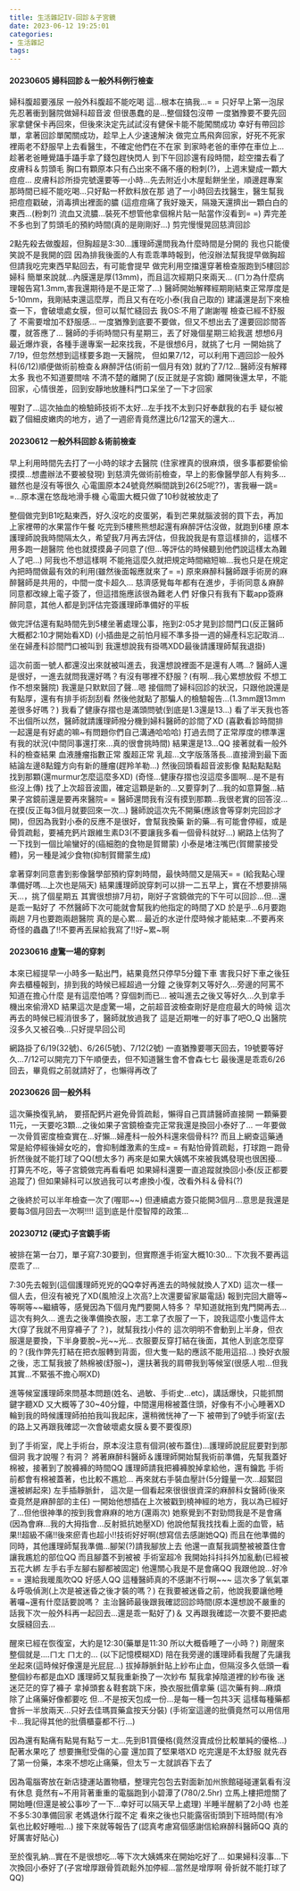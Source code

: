 ```yaml
---
title: 生活雜記IV-回診＆子宮鏡
date: 2023-06-12 19:25:01
categories: 
- 生活雜記
tags:
---
```


#### 20230605 婦科回診＆一般外科例行檢查
婦科腹超要漲尿 一般外科腹超不能吃喝
這...根本在搞我...= =
只好早上第一泡尿先忍著衝到醫院做婦科超音波
但很愚蠢的是...整個錢包沒帶
一度猶豫要不要先回家拿健保卡再回來，但後來決定先試試沒有健保卡能不能闖關成功
幸好有帶回診單，拿著回診單闖關成功，趁早上人少速速解決
做完立馬飛奔回家，好死不死家裡兩老不舒服早上去看醫生，不確定他們在不在家
到家時老爸的車停在車位上...趁著老爸睡覺躡手躡手拿了錢包趕快閃人
到下午回診還有段時間，趁空擋去看了皮膚科＆剪頭毛
胸口有顆原本只有凸出來不痛不癢的粉刺(?)，上週末變成一顆大痘痘...
皮膚科診所掛完號還要等一小時...先去附近小木屋鬆餅坐坐，順邊趕專案
那時間已經不能吃喝...只好點一杯飲料放在那
過了一小時回去找醫生，醫生幫我把痘痘戳破，消毒擠出裡面的膿
(這痘痘痛了我好幾天，隔幾天還擠出一顆白白的東西...(粉刺?)
流血又流膿...裝死不想管他拿個棉片貼一貼當作沒看到= =)
弄完差不多也到了剪頭毛的預約時間(真的是剛剛好...)
剪完慢慢晃回慈濟回診

2點先殺去做腹超，但胸超是3:30...護理師還問我為什麼時間是分開的
我也只能傻笑說不是我開的囧
因為排我後面的人有乖乖準時報到，他沒辦法幫我提早做胸超
但請我吃完東西早點回去，有可能會提早
做完利用空擋還穿著檢查服跑到5樓回診婦科
簡單來說就...內膜還是厚(13mm)，而且這次經期只來兩天...
(ㄇㄉ為什麼病理報告寫1.3mm,害我還期待是不是正常了...)
醫師開始解釋經期剛結束正常厚度是5-10mm，我剛結束還這麼厚，而且又有在吃小泰(我自己取的)
建議還是刮下來檢查一下，會破壞處女膜，但可以幫忙縫回去
我OS:不用了謝謝喔 檢查已經不舒服了 不需要增加不舒服感...
一度猶豫到底要不要做，但又不想出去了還要回診間答覆，就答應了...
醫師的手術時間只有星期三，丟了好幾個星期三給我選
想想6月最近爆炸衰，各種手邊專案一起來找我，不是很想6月，就挑了七月
一開始挑了7/19，但忽然想到這樣要多跑一天醫院，
但如果7/12，可以利用下週回診一般外科(6/12)順便做術前檢查＆麻醉評估(術前一個月有效)
就約了7/12...醫師沒有解釋太多 我也不知道要問啥 不清不楚的離開了(反正就是子宮鏡)
離開後還太早，不能回家，心情很差，回到安靜地放腫科門口呆坐了一下才回家

喔對了...這次抽血的檢驗師技術不太好...左手找不太到只好奉獻我的右手
疑似被戳了個細皮嫩肉的地方，過了一週瘀青竟然還比6/12當天的還大...

#### 20230612 一般外科回診＆術前檢查
早上利用時間先去打了一小時的球才去醫院
(住家裡真的很麻煩，很多事都要偷偷摸摸...想盡辦法不要被發現)
到慈濟先做術前檢查，早上的影像醫學部人有夠多...雖然也是沒有等很久
心電圖原本24號竟然瞬間跳到26(25呢??)，害我嚇一跳= =...原本還在悠哉地滑手機
心電圖大概只做了10秒就被放走了

整個做完到B1吃點東西，好久沒吃的皮蛋粥，看到芒果就腦波弱的買下去，再加上家裡帶的水果當作午餐
吃完到5樓熊熊想起還有麻醉評估沒做，就跑到6樓
原本護理師說我時間隔太久，希望我7月再去評估，但我說我是有意這樣排的，這樣不用多跑一趟醫院
他也就摸摸鼻子同意了(但...等評估的時候聽到他們說這樣太為難人了吧...)
阿我也不想這樣啊 不能拖這麼久就把規定時間縮短嘛...我也只是在規定內把時間做最有效的利用(雖然後面報應就來了= =)
原來麻醉科醫師跟手術房的麻醉醫師是共用的，中間一度卡超久...
慈濟感覺每年都有在進步，手術同意＆麻醉同意都改線上電子簽了，但這措施應該很為難老人們
好像只有我有下載app簽麻醉同意，其他人都是到評估完簽護理師準備好的平板

做完評估還有點時間先到5樓坐著處理公事，拖到2:05才晃到診間門口(反正醫師大概都2:10才開始看XD)
(小插曲是之前怕月經不準多掛一週的婦產科忘記取消...
坐在婦產科診間門口被叫到 我還想說我有掛嗎XDD最後請護理師幫我退掛)

這次前面一號人都還沒出來就被叫進去，我還想說裡面不是還有人嗎...?
醫師人還是很好，一進去就問我還好嗎？有沒有哪裡不舒服？(有啊...我心累想放假 不想工作不想來醫院)
我還是只默默回了聲...嗯
接個問了婦科回診的狀況，只跟他說還是有點厚，還有有排手術刮刮看
然後他就點了那騙人的檢驗報告...(1.3mm跟13mm差很多好嗎？)
我看了健康存摺也是滿頭問號(到底是1.3還是13...)
看了半天我也答不出個所以然，醫師就請護理師撥分機到婦科醫師的診間了XD
(喜歡看診時間排一起還是有好處的嘛~有問題你們自己溝通哈哈哈)
打過去問了正常厚度的標準還有我的狀況(中間同事還打來...真的很會挑時間)
結果還是13...QQ
接著就看一般外科的檢查結果 血液腫瘤指數正常 腹超正常
乳超...文字版落落長...直接滑到最下面結論左邊8點鐘方向有新的腫瘤(趕羚羊勒...)
然後回頭看超音波影像 點點點點點 找到那顆(還murmur怎麼這麼多XD)
(奇怪...健康存摺也沒這麼多圖啊...是不是有些沒上傳)
找了上次超音波圖，確定這顆是新的...又要穿刺了...我的如意算盤...結果子宮鏡前還是要再來醫院= =
醫師還問我有沒有摸到那顆...我很老實的回答沒...在摸(反正每3個月就要回來一次...)
醫師說這次先不開藥(應該會等穿刺完回診才開)，但因為我對小泰的反應不是很好，會幫我換藥
新的藥...有可能會停經，或是骨質疏鬆，要補充鈣片跟維生素D3(不要讓我多看一個骨科就好...)
網路上估狗了一下找到一個比喻蠻好的(癌細胞的食物是賀爾蒙)
小泰是堵注嘴巴(賀爾蒙接受體)，另一種是減少食物(抑制賀爾蒙生成)

拿著穿刺同意書到影像醫學部預約穿刺時間，最快時間又是隔天= =
(給我點心理準備好嗎...上次也是隔天)
結果護理師說穿刺可以排一二五早上，實在不想要排隔天...，挑了個星期五
其實很想排7月初，剛好子宮鏡做完的下午可以回診...但...還是乖一點好了
不然醫師下次可能就會幫我約他指定的時間了XD
於是乎...6月要跑兩趟 7月也要跑兩趟醫院 真的是心累...
最近的水逆什麼時候才能結束...不要再來奇怪的蟲蟲了!!不要再丟屎給我寫了!!好~累~啊

#### 20230616 虛驚一場的穿刺
本來已經提早一小時多一點出門，結果竟然只停早5分鐘下車
害我只好下車之後狂奔去櫃檯報到，排到我的時候已經超過一分鐘
之後穿刺又等好久...旁邊的阿罵不知道在擔心什麼 是有這麼怕嗎？穿個刺而已...
被叫進去之後又等好久...久到拿手機出來偷滑XD
結果這次是虛驚一場，之前超音波檢查剛好是痘痘最大的時候
這次再去的時候已經消很多了，醫師就放過我了
這是近期唯一的好事了吧O_Q
出醫院沒多久又被召喚...只好提早回公司

網路掛了6/19(32號)、6/26(5號)、7/12(2號)
一直猶豫要哪天回去，19號要等好久...7/12可以開完刀下午順便去，但不知道醫生會不會森七七
最後還是乖乖6/26回去，畢竟假之前就請好了，也懶得再改了

#### 20230626 回一般外科
這次藥換復乳納，
要搭配鈣片避免骨質疏鬆，懶得自己買請醫師直接開
一顆藥要11元，一天要吃3顆...之後如果子宮鏡檢查完正常我還是換回小泰好了...
一年要做一次骨質密度檢查實在...好懶...婦產科一般外科還來個骨科??
而且上網查這藥通常是給停經後婦女吃的，會抑制雌激素的生成= =
有點怕骨質疏鬆，打球跑ㄧ跑骨折然後就不能打球了QQ(想太多?)
再來是如果大姨媽不來被我媽發現也很困擾...
打算先不吃，等子宮鏡做完再看看吧
如果婦科還要一直追蹤就換回小泰(反正都要追蹤了)
但如果婦科可以放過我可以考慮換小復，改看外科＆骨科(?)

之後終於可以半年檢查一次了(喔耶~~)
但連續處方簽只能開3個月...意思是我還是要每3個月回去一次啊!!!!
這到底是什麼智障的政策...

#### 20230712 (硬式)子宮鏡手術
被排在第一台刀，單子寫7:30要到，但實際進手術室大概10:30...
下次我不要再這麼乖了...

7:30先去報到(這個護理師兇兇的QQ幸好再進去的時候就換人了XD)
這次一樣一個人去，但沒有被兇了XD(風險沒上次高?上次還要留家屬電話)
報到完回大廳等~等啊等~~繼續等，感覺因為下個月鬼門要開人特多？
早知道就拖到鬼門開再去...這次有夠久...
進去之後準備換衣服，志工拿了衣服了一下，說我這麼小隻這件太大(穿了我就不用穿褲子了？)，就幫我找小件的
這次明明不會動到上半身，但衣服還是要換，下半身要脫~光~~光...
衣服要反穿打結在後面，其他人到底怎麼穿的？(我作弊先打結在把衣服轉到背面，但大隻一點的應該不能用這招...)
換好衣服之後，志工幫我披了熱棉被(舒服~)，還扶著我的肩帶我到等候室(很感人啦...但我其實...不緊張不擔心啊XD)

進等候室護理師來問基本問題(姓名、過敏、手術史...etc)，講話爆快，只能抓關鍵字聽XD
又大概等了30~40分鐘，中間還用棉被蓋住頭，好像有不小心睡著XD
輪到我的時候護理師拍拍我叫我起床，還稍微恍神了一下
被帶到了9號手術室(去的路上又再跟我確認一次會破壞處女膜＆要不要復原)

到了手術室，爬上手術台，原本沒注意有個洞(被布蓋住)...護理師說屁屁要對到那個洞 我才說喔？有洞？
將著麻醉科醫師＆護理師開始幫我術前準備，先幫我蓋好棉被，接著到了脫褲褲的時間QQ
護理師請我把褲褲脫掉拿給他，還有鑰匙
手術前都會有棉被蓋著，也比較不尷尬...
再來就右手裝血壓計(5分鐘量一次...超緊囧 還被綁起來) 左手插靜脈針，
這次是一個看起來很很很資深的麻醉科女醫師(後來查竟然是麻醉部的主任)
一開始他想插在上次被戳到橈神經的地方，我以為已經好了...但他很神準的按到我會麻麻的地方(還兩次)
她察覺到不對勁問我是不是會痛(因為會麻...我的大拇指會...反射抵抗她壓XD)
他說他幫我找找看上面的血管，結果!!超級不痛!!後來瘀青也超小!!技術好好啊(想寫信去感謝她QQ)
而且在他準備的同時，其他護理師幫我準備...腳架(?)請我腳放上去
他還一直幫我調整被被蓋住會讓我尷尬的部位QQ
而且腳蓋不到被被 手術室超冷 我開始抖抖抖外加亂動(已經被五花大綁 左手右手左腳右腳都被固定)
他還關心我是不是會痛QQ 我跟他說...好冷= = 還給我暖風吹QQ 好感人QQ
這種醫師真的不感謝不行啊~~~
這次多了氧氣罩＆呼吸偵測(上次是被迷昏之後才裝的嗎？)
在我要被迷昏之前，他說我要讓他睡著囉~還有什麼話要說嗎？
主治醫師最後跟我確認回診時間(原本還想說不嚴重的話我下次一般外科再一起回去...還是乖一點好了)＆
又再跟我確認一次要不要把處女膜縫回去...

醒來已經在恢復室，大約是12:30(藥單是11:30 所以大概昏睡了一小時？)
剛醒來整個就是....ㄇㄤ ㄇㄤ的...
(以下記憶模糊XD)
陪在我旁邊的護理師看我醒了先讓我坐起來(這時候好像還是光屁屁...)
拔掉靜脈針貼上紗布止血，但隔沒多久低頭一看整個紗布都是血XD
護理師又幫我重新換了一次紗布
幫我拿掉陰道裡的紗布後 迷迷茫茫的穿了褲子
拿掉頭套＆鞋套跳下床，換衣服批價拿藥
(這次藥有夠...麻煩 除了止痛藥好像都要吃 但...不是按天包成一份...是每一種一包共3天
這樣每種藥都會拆一半放兩天...只好去佳瑪買藥盒按天分裝)
(手術室這邊的批價竟然可以用信用卡...我記得其他的批價櫃臺都不行...)

因為還有點痛有點晃有點ㄎㄧㄤ...先到B1買優格(竟然沒賣成份比較單純的優格...)配著水果吃了
想要撫慰受傷的心靈 還加買了堅果塔XD
吃完還是不太舒服 就先吞了第一份藥，本來不想吃止痛藥，但太ㄎㄧㄤ就誤吞下去了

因為電腦寄放在新店捷運站置物櫃，整理完包包去對面新加州旅館碰碰運氣看有沒有休息
竟然有~不用背著重重的電腦跑到小碧潭了(780/2.5hr)
立馬上樓把燈關了開始睡(但還是被公事吵了一下...幸好可以隔天早上處理)
半睡半醒躺了2小時 也差不多5:30準備回家
老媽退休行蹤不定 看來之後也只能露宿街頭到下班時間(有冷氣也比較好睡啦...)
接下來就等報告了(認真考慮寫個感謝信給麻醉科醫師QQ 真的好厲害好貼心)

至於復乳納...實在不是很想吃...等下次大姨媽來在開始吃好了...
如果婦科沒事...下次換回小泰好了(子宮增厚跟骨質疏鬆外加停經...當然是增厚啊 骨折就不能打球了QQ)